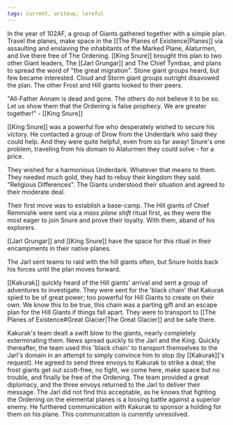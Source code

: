 ```yaml
---
tags: current, writeup, loreful
---
```

In the year of 102AF, a group of Giants gathered together with a simple plan. Travel the planes, make space in the [[The Planes of Existence|Planes]] via assaulting and enslaving the inhabitants of the Marked Plane, Alaturmen, and live there free of The Ordening. [[King Snure]] brought this plan to two other Giant leaders, The [[Jarl Grungar]] and The Chief Tymbax, and plans to spread the word of "the great migration". Stone giant groups heard, but few became interested. Cloud and Storm giant groups outright disavowed the plan. The other Frost and Hill giants looked to their peers.

"All-Father Annam is dead and gone. The others do not believe it to be so. Let us show them that the Ordening is false prophecy. We are greater together!" - [[King Snure]]

[[King Snure]] was a powerful foe who desperately wished to secure his victory. He contacted a group of Drow from the Underdark who said they could help. And they were quite helpful, even from so far away! Snure's one problem, traveling from his domain to Alaturmen they could solve - for a price.

They wished for a harmonious Underdark. Whatever that means to them. They needed much gold, they had to rebuy their kingdom they said. "Religious Differences". The Giants understood their situation and agreed to their moderate deal.

Their first move was to establish a base-camp. The Hill giants of Chief Remmishk were sent via a *mass plane shift* ritual first, as they were the most eager to join Snure and prove their loyalty. With them, aband of his explorers.

[[Jarl Grungar]] and [[King Snure]] have the space for this ritual in their encampments in their native planes.

The Jarl sent teams to raid with the hill giants often, but Snure holds back his forces until the plan moves forward.

[[Kakurak]] quickly heard of the Hill giants' arrival and sent a group of adventures to investigate. They were sent for the 'black chain' that Kakurak spied to be of great power; too powerful for Hill Giants to create on their own. We know this to be true, this chain was a parting gift and an escape plan for the Hill Giants if things fall apart. They were to transport to [[The Planes of Existence#Great Glacier|The Great Glacier]] and be safe there.

Kakurak's team dealt a swift blow to the giants, nearly completely exterminating them. News spread quickly to the Jarl and the King. Quickly thereafter, the team used this 'black chain' to transport themselves to the Jarl's domain in an attempt to simply convince him to stop (by [[Kakurak]]'s request). He agreed to send three envoys to Kakurak to strike a deal; the frost giants get out scott-free, no fight, we come here, make space but no trouble, and finally be free of the Ordening. The team provided a great diplomacy, and the three envoys returned to the Jarl to deliver their message. The Jarl did not find this acceptable, as he knows that fighting the Ordening on the elemental planes is a loosing battle against a superior enemy. He furthered communication with Kakurak to sponsor a holding for them on his plane. This communication is currently unresolved.

